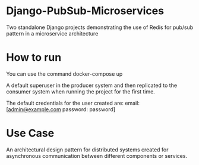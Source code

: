 # Django-PubSub-Microservices
Two standalone Django projects demonstrating the use of Redis for pub/sub pattern in a microservice architecture

# How to run

You can use the command docker-compose up

A default superuser in the producer system and then replicated to the consumer system when running the project for the first time. 

The default credentials for the user created are: email: [admin@example.com password: password]

# Use Case
An architectural design pattern for distributed systems created for asynchronous communication between different components or services.

